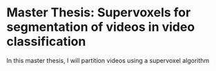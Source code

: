 # Master Thesis: Supervoxels for segmentation of videos in video classification

In this master thesis, I will partition videos using a supervoxel algorithm